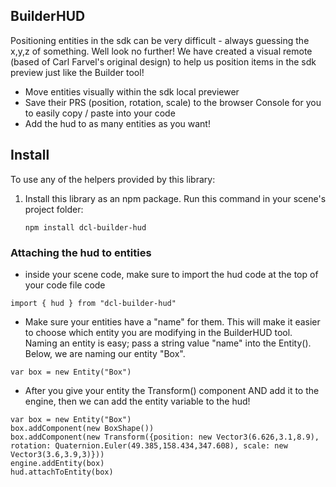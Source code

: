 ## BuilderHUD
Positioning entities in the sdk can be very difficult - always guessing the x,y,z of something. Well look no further! We have created a visual remote (based of Carl Farvel's original design) to help us position items in the sdk preview just like the Builder tool!
- Move entities visually within the sdk local previewer
- Save their PRS (position, rotation, scale) to the browser Console for you to easily copy / paste into your code
- Add the hud to as many entities as you want!


## Install

To use any of the helpers provided by this library:

1. Install this library as an npm package. Run this command in your scene's project folder:

   ```
   npm install dcl-builder-hud
   ```
   

### Attaching the hud to entities
- inside your scene code, make sure to import the hud code at the top of your code file
  code

```
import { hud } from "dcl-builder-hud"
```
  
- Make sure your entities have a "name" for them. This will make it easier to choose which entity you are modifying in the BuilderHUD tool. Naming an entity is easy; pass a string value "name" into the Entity(). Below, we are naming our entity "Box".
```
var box = new Entity("Box")
```

- After you give your entity the Transform() component AND add it to the engine, then we can add the entity variable to the hud!
```
var box = new Entity("Box")
box.addComponent(new BoxShape())
box.addComponent(new Transform({position: new Vector3(6.626,3.1,8.9), rotation: Quaternion.Euler(49.385,158.434,347.608), scale: new Vector3(3.6,3.9,3)}))
engine.addEntity(box)
hud.attachToEntity(box)
```
